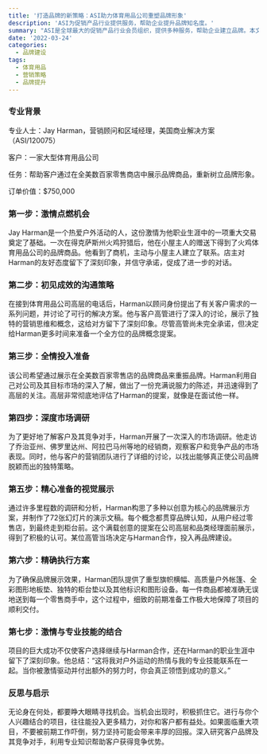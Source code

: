 ```yaml
---
title: '打造品牌的新策略：ASI助力体育用品公司重塑品牌形象'
description: 'ASI为促销产品行业提供服务，帮助企业提升品牌知名度。'
summary: "ASI是全球最大的促销产品行业会员组织，提供多种服务，帮助企业建立品牌。本文探讨了ASI旗下营销顾问Jay Harman通过深入了解和个性化市场策略，帮助一家大型体育用品公司重振品牌的成功案例。"
date: '2022-03-24'
categories:
  - 品牌建设
tags:
  - 体育用品
  - 营销策略
  - 品牌提升
---
```


### 专业背景

专业人士：Jay Harman，营销顾问和区域经理，美国商业解决方案（ASI/120075）

客户：一家大型体育用品公司

任务：帮助客户通过在全美数百家零售商店中展示品牌商品，重新树立品牌形象。

订单价值：$750,000

### 第一步：激情点燃机会

Jay Harman是一个热爱户外活动的人，这份激情为他职业生涯中的一项重大交易奠定了基础。一次在得克萨斯州火鸡狩猎后，他在小屋主人的赠送下得到了火鸡体育用品公司的品牌商品。他看到了商机，主动与小屋主人建立了联系。店主对Harman的友好态度留下了深刻印象，并信守承诺，促成了进一步的对话。

### 第二步：初见成效的沟通策略

在接到体育用品公司高层的电话后，Harman以顾问身份提出了有关客户需求的一系列问题，并讨论了可行的解决方案。他与客户高管进行了深入的讨论，展示了独特的营销思维和概念，这给对方留下了深刻印象。尽管高管尚未完全承诺，但决定给Harman更多时间来准备一个全方位的品牌概念提案。

### 第三步：全情投入准备

该公司希望通过展示在全美数百家零售店的品牌商品来重振品牌。Harman利用自己对公司及其目标市场的深入了解，做出了一份充满说服力的陈述，并迅速得到了高层的关注。高层非常彻底地评估了Harman的提案，就像是在面试他一样。

### 第四步：深度市场调研

为了更好地了解客户及其竞争对手，Harman开展了一次深入的市场调研。他走访了乔治亚州、佛罗里达州、阿拉巴马州等地的经销商，观察客户和竞争产品的市场表现。同时，他与客户的营销团队进行了详细的讨论，以找出能够真正使公司品牌脱颖而出的独特策略。

### 第五步：精心准备的视觉展示

通过许多里程数的调研和分析，Harman构思了多种以创意为核心的品牌展示方案，并制作了72张幻灯片的演示文稿。每个概念都贯穿品牌认知，从用户经过零售店，到最终走到柜台前。这个满载创意的提案在公司高层和品类经理面前展示，得到了积极的认可。某位高管当场决定与Harman合作，投入再品牌建设。

### 第六步：精确执行方案

为了确保品牌展示效果，Harman团队提供了重型旗帜横幅、高质量户外帐篷、全彩图形地板垫、独特的柜台垫以及其他标识和图形设备。每一件商品都被准确无误地送到每一个零售商手中，这个过程中，细致的前期准备工作极大地保障了项目的顺利交付。

### 第七步：激情与专业技能的结合

项目的巨大成功不仅使客户选择继续与Harman合作，还在Harman的职业生涯中留下了深刻印象。他总结：“这将我对户外运动的热情与我的专业技能联系在一起。当你被激情驱动并付出额外的努力时，你会真正领悟到成功的意义。”

### 反思与启示

无论身在何处，都要睁大眼睛寻找机会。当机会出现时，积极抓住它。进行与你个人兴趣结合的项目，往往能投入更多精力，对你和客户都有益处。如果面临重大项目，不要被前期工作吓倒，努力坚持可能会带来丰厚的回报。深入研究客户品牌及其竞争对手，利用专业知识帮助客户获得竞争优势。

